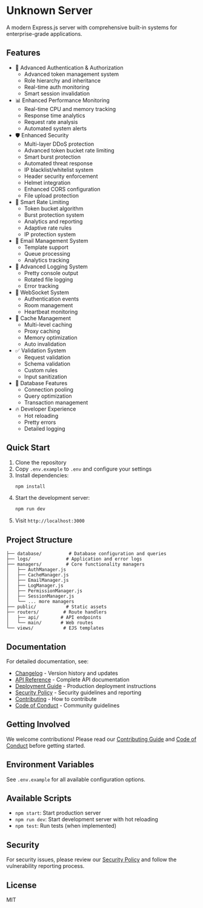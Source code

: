 # Unknown Server

A modern Express.js server with comprehensive built-in systems for enterprise-grade applications.

## Features

- 🔐 Advanced Authentication & Authorization
  - Advanced token management system
  - Role hierarchy and inheritance
  - Real-time auth monitoring
  - Smart session invalidation
- 📊 Enhanced Performance Monitoring
  - Real-time CPU and memory tracking
  - Response time analytics
  - Request rate analysis
  - Automated system alerts
- 🛡️ Enhanced Security
  - Multi-layer DDoS protection
  - Advanced token bucket rate limiting
  - Smart burst protection
  - Automated threat response
  - IP blacklist/whitelist system
  - Header security enforcement
  - Helmet integration
  - Enhanced CORS configuration
  - File upload protection
- 🚦 Smart Rate Limiting
  - Token bucket algorithm
  - Burst protection system
  - Analytics and reporting
  - Adaptive rate rules
  - IP protection system
- 📧 Email Management System
  - Template support
  - Queue processing
  - Analytics tracking
- 🎨 Advanced Logging System
  - Pretty console output
  - Rotated file logging
  - Error tracking
- 📡 WebSocket System
  - Authentication events
  - Room management
  - Heartbeat monitoring
- 💾 Cache Management
  - Multi-level caching
  - Proxy caching
  - Memory optimization
  - Auto invalidation
- ✅ Validation System
  - Request validation
  - Schema validation
  - Custom rules
  - Input sanitization
- 🎯 Database Features
  - Connection pooling
  - Query optimization
  - Transaction management
- 🔥 Developer Experience
  - Hot reloading
  - Pretty errors
  - Detailed logging

## Quick Start

1. Clone the repository
2. Copy `.env.example` to `.env` and configure your settings
3. Install dependencies:
   ```bash
   npm install
   ```
4. Start the development server:
   ```bash
   npm run dev
   ```
5. Visit `http://localhost:3000`

## Project Structure

```
├── database/          # Database configuration and queries
├── logs/             # Application and error logs
├── managers/         # Core functionality managers
│   ├── AuthManager.js
│   ├── CacheManager.js
│   ├── EmailManager.js
│   ├── LogManager.js
│   ├── PermissionManager.js
│   ├── SessionManager.js
│   └── ... more managers
├── public/           # Static assets
├── routers/         # Route handlers
│   ├── api/        # API endpoints
│   └── main/       # Web routes
└── views/           # EJS templates
```

## Documentation

For detailed documentation, see:
- [Changelog](./CHANGELOG.md) - Version history and updates
- [API Reference](./docs/api.md) - Complete API documentation
- [Deployment Guide](./docs/deployment.md) - Production deployment instructions
- [Security Policy](./SECURITY.md) - Security guidelines and reporting
- [Contributing](./CONTRIBUTORS.md) - How to contribute
- [Code of Conduct](./CONTRIBUTORS_CODE_OF_CONDUCT.md) - Community guidelines

## Getting Involved

We welcome contributions! Please read our [Contributing Guide](./CONTRIBUTORS.md) and [Code of Conduct](./CONTRIBUTORS_CODE_OF_CONDUCT.md) before getting started.

## Environment Variables

See `.env.example` for all available configuration options.

## Available Scripts

- `npm start`: Start production server
- `npm run dev`: Start development server with hot reloading
- `npm test`: Run tests (when implemented)

## Security

For security issues, please review our [Security Policy](./SECURITY.md) and follow the vulnerability reporting process.

## License

MIT